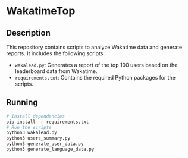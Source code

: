 # WakatimeTop

## Description
This repository contains scripts to analyze Wakatime data and generate reports. It includes the following scripts:
- `wakalead.py`: Generates a report of the top 100 users based on the leaderboard data from Wakatime.
- `requirements.txt`: Contains the required Python packages for the scripts.

## Running

```bash
# Install dependencies
pip install -r requirements.txt
# Run the scripts
python3 wakalead.py
python3 users_summary.py
python3 generate_user_data.py
python3 generate_language_data.py
```